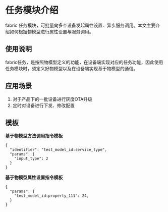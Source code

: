 # 任务模块介绍

fabric 任务模块，可批量向多个设备发起属性设置、异步服务调用。本文主要介绍如何根据物模型进行属性设置与服务调用。


## 使用说明
fabric任务，是按照物模型定义的功能，在设备端实现对应的任务功能，因此使用任务模块时，须定义好物模型以及在设备端实现基于物模型的通信。

## 应用场景
1. 对于产品下的一批设备进行灰度OTA升级
1. 定时对设备进行下发、修改配置

## 模板

**基于物模型方法调用指令模板**
```
{
  "identifier": "test_model_id:service_type",
  "params": {
    "input_type": 2
  }
}
```

**基于物模型属性设置指令模板**
```
{
  "params": {
    "test_model_id:property_111": 24,
  }
}
```